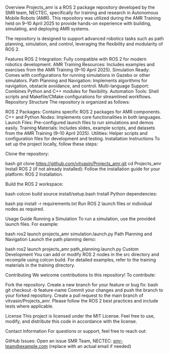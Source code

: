 Overview
Projects_amr is a ROS 2 package repository developed by the SMR team, NECTEC, specifically for training and research in Autonomous Mobile Robots (AMR). This repository was utilized during the AMR Training held on 9–10 April 2025 to provide hands-on experience with building, simulating, and deploying AMR systems.

The repository is designed to support advanced robotics tasks such as path planning, simulation, and control, leveraging the flexibility and modularity of ROS 2.

Features
ROS 2 Integration: Fully compatible with ROS 2 for modern robotics development.
AMR Training Resources: Includes examples and exercises from the AMR Training (9–10 April 2025).
Simulation Ready: Comes with configurations for running simulations in Gazebo or other simulators.
Path Planning and Navigation: Implements algorithms for navigation, obstacle avoidance, and control.
Multi-language Support: Combines Python and C++ modules for flexibility.
Automation Tools: Shell scripts and Makefile/CMake configurations for streamlined workflows.
Repository Structure
The repository is organized as follows:

ROS 2 Packages: Contains specific ROS 2 packages for AMR components.
C++ and Python Nodes: Implements core functionalities in both languages.
Launch Files: Pre-configured launch files to run simulations and demos easily.
Training Materials: Includes slides, example scripts, and datasets from the AMR Training (9–10 April 2025).
Utilities: Helper scripts and configuration files for development and testing.
Installation Instructions
To set up the project locally, follow these steps:

Clone the repository:

bash
git clone https://github.com/vitvasin/Projects_amr.git
cd Projects_amr
Install ROS 2 (if not already installed): Follow the installation guide for your platform: ROS 2 Installation.

Build the ROS 2 workspace:

bash
colcon build
source install/setup.bash
Install Python dependencies:

bash
pip install -r requirements.txt
Run ROS 2 launch files or individual nodes as required.

Usage Guide
Running a Simulation
To run a simulation, use the provided launch files. For example:

bash
ros2 launch projects_amr simulation.launch.py
Path Planning and Navigation
Launch the path planning demo:

bash
ros2 launch projects_amr path_planning.launch.py
Custom Development
You can add or modify ROS 2 nodes in the src directory and recompile using colcon build. For detailed examples, refer to the training materials in the training directory.

Contributing
We welcome contributions to this repository! To contribute:

Fork the repository.
Create a new branch for your feature or bug fix:
bash
git checkout -b feature-name
Commit your changes and push the branch to your forked repository.
Create a pull request to the main branch of vitvasin/Projects_amr.
Please follow the ROS 2 best practices and include tests where applicable.

License
This project is licensed under the MIT License. Feel free to use, modify, and distribute this code in accordance with the license.

Contact Information
For questions or support, feel free to reach out:

GitHub Issues: Open an issue
SMR Team, NECTEC: smr-team@example.com (replace with an actual email if needed)
